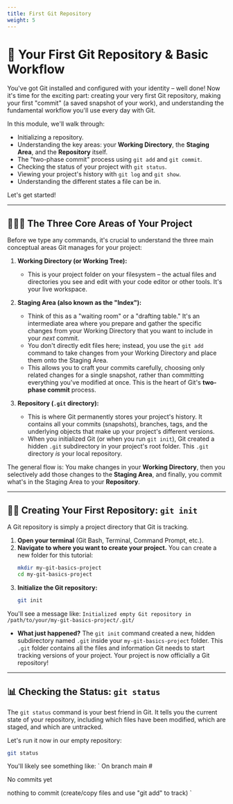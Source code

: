 ```yaml
---
title: First Git Repository
weight: 5
---
```


# 🚀 Your First Git Repository & Basic Workflow

You've got Git installed and configured with your identity – well done! Now it's time for the exciting part: creating your very first Git repository, making your first "commit" (a saved snapshot of your work), and understanding the fundamental workflow you'll use every day with Git.

In this module, we'll walk through:
* Initializing a repository.
* Understanding the key areas: your **Working Directory**, the **Staging Area**, and the **Repository** itself.
* The "two-phase commit" process using `git add` and `git commit`.
* Checking the status of your project with `git status`.
* Viewing your project's history with `git log` and `git show`.
* Understanding the different states a file can be in.

Let's get started!

---
## 🌳🌳🌳 The Three Core Areas of Your Project 

Before we type any commands, it's crucial to understand the three main conceptual areas Git manages for your project:

1.  **Working Directory (or Working Tree):**
    * This is your project folder on your filesystem – the actual files and directories you see and edit with your code editor or other tools. It's your live workspace.

2.  **Staging Area (also known as the "Index"):**
    * Think of this as a "waiting room" or a "drafting table." It's an intermediate area where you prepare and gather the specific changes from your Working Directory that you want to include in your *next* commit.
    * You don't directly edit files here; instead, you use the `git add` command to take changes from your Working Directory and place them onto the Staging Area.
    * This allows you to craft your commits carefully, choosing only related changes for a single snapshot, rather than committing everything you've modified at once. This is the heart of Git's **two-phase commit** process.

3.  **Repository (`.git` directory):**
    * This is where Git permanently stores your project's history. It contains all your commits (snapshots), branches, tags, and the underlying objects that make up your project's different versions.
    * When you initialized Git (or when you run `git init`), Git created a hidden `.git` subdirectory in your project's root folder. This `.git` directory *is* your local repository.

The general flow is: You make changes in your **Working Directory**, then you selectively add those changes to the **Staging Area**, and finally, you commit what's in the Staging Area to your **Repository**.

---
## 📂✨ Creating Your First Repository: `git init`

A Git repository is simply a project directory that Git is tracking.

1.  **Open your terminal** (Git Bash, Terminal, Command Prompt, etc.).
2.  **Navigate to where you want to create your project.** You can create a new folder for this tutorial:
    ```bash
    mkdir my-git-basics-project
    cd my-git-basics-project
    ```
3.  **Initialize the Git repository:**
    ```bash
    git init
    ```

You'll see a message like: `Initialized empty Git repository in /path/to/your/my-git-basics-project/.git/`

* **What just happened?** The `git init` command created a new, hidden subdirectory named `.git` inside your `my-git-basics-project` folder. This `.git` folder contains all the files and information Git needs to start tracking versions of your project. Your project is now officially a Git repository!

---
## 📊 Checking the Status: `git status` 

The `git status` command is your best friend in Git. It tells you the current state of your repository, including which files have been modified, which are staged, and which are untracked.

Let's run it now in our empty repository:
```bash
git status
```

You'll likely see something like:
`
On branch main #

No commits yet

nothing to commit (create/copy files and use "git add" to track)
`


